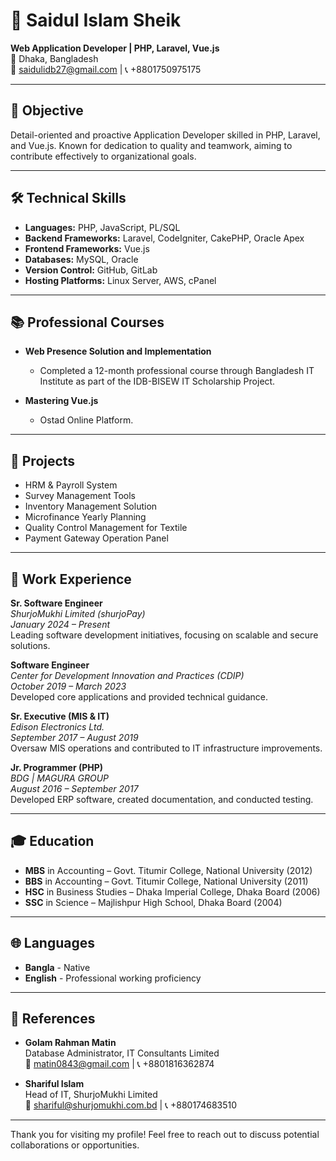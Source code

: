 # 🌟 Saidul Islam Sheik

**Web Application Developer | PHP, Laravel, Vue.js**  
📍 Dhaka, Bangladesh  
📧 [saidulidb27@gmail.com](mailto:saidulidb27@gmail.com) | 📞 +8801750975175  

---

## 🎯 Objective
Detail-oriented and proactive Application Developer skilled in PHP, Laravel, and Vue.js. Known for dedication to quality and teamwork, aiming to contribute effectively to organizational goals.

---

## 🛠️ Technical Skills

- **Languages:** PHP, JavaScript, PL/SQL
- **Backend Frameworks:** Laravel, CodeIgniter, CakePHP, Oracle Apex
- **Frontend Frameworks:** Vue.js
- **Databases:** MySQL, Oracle
- **Version Control:** GitHub, GitLab
- **Hosting Platforms:** Linux Server, AWS, cPanel

---

## 📚 Professional Courses

- **Web Presence Solution and Implementation**  
  - Completed a 12-month professional course through Bangladesh IT Institute as part of the IDB-BISEW IT Scholarship Project.

- **Mastering Vue.js**  
  - Ostad Online Platform.

---

## 🚀 Projects

- HRM & Payroll System
- Survey Management Tools
- Inventory Management Solution
- Microfinance Yearly Planning
- Quality Control Management for Textile
- Payment Gateway Operation Panel

---

## 💼 Work Experience

**Sr. Software Engineer**  
*ShurjoMukhi Limited (shurjoPay)*  
*January 2024 – Present*  
Leading software development initiatives, focusing on scalable and secure solutions.

**Software Engineer**  
*Center for Development Innovation and Practices (CDIP)*  
*October 2019 – March 2023*  
Developed core applications and provided technical guidance.

**Sr. Executive (MIS & IT)**  
*Edison Electronics Ltd.*  
*September 2017 – August 2019*  
Oversaw MIS operations and contributed to IT infrastructure improvements.

**Jr. Programmer (PHP)**  
*BDG | MAGURA GROUP*  
*August 2016 – September 2017*  
Developed ERP software, created documentation, and conducted testing.

---

## 🎓 Education

- **MBS** in Accounting – Govt. Titumir College, National University (2012)
- **BBS** in Accounting – Govt. Titumir College, National University (2011)
- **HSC** in Business Studies – Dhaka Imperial College, Dhaka Board (2006)
- **SSC** in Science – Majlishpur High School, Dhaka Board (2004)

---

## 🌐 Languages

- **Bangla** - Native  
- **English** - Professional working proficiency  

---

## 📇 References

- **Golam Rahman Matin**  
  Database Administrator, IT Consultants Limited  
  📧 [matin0843@gmail.com](mailto:matin0843@gmail.com) | 📞 +8801816362874

- **Shariful Islam**  
  Head of IT, ShurjoMukhi Limited  
  📧 [shariful@shurjomukhi.com.bd](mailto:shariful@shurjomukhi.com.bd) | 📞 +880174683510

---

Thank you for visiting my profile! Feel free to reach out to discuss potential collaborations or opportunities.
